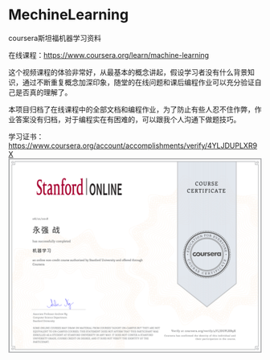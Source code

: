 # MechineLearning

coursera斯坦福机器学习资料

在线课程：https://www.coursera.org/learn/machine-learning

这个视频课程的体验非常好，从最基本的概念讲起，假设学习者没有什么背景知识，通过不断重复概念加深印象，随堂的在线问题和课后编程作业可以充分验证自己是否真的理解了。

本项目归档了在线课程中的全部文档和编程作业，为了防止有些人忍不住作弊，作业答案没有归档，对于编程实在有困难的，可以跟我个人沟通下做题技巧。

学习证书：https://www.coursera.org/account/accomplishments/verify/4YLJDUPLXR9X
![](https://github.com/yqzhan/MechineLearning/blob/master/%E5%AD%A6%E4%B9%A0%E8%AF%81%E4%B9%A6.png)
